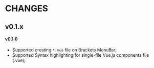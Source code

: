 # CHANGES

## v0.1.x

#### v0.1.0

- Supported creating `*.vue` file on Brackets MenuBar;
- Supported Syntax highlighting for single-file Vue.js components file (.vue);